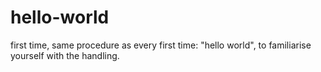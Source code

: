 # hello-world
first time, same procedure as every first time: "hello world", to familiarise yourself with the handling.
